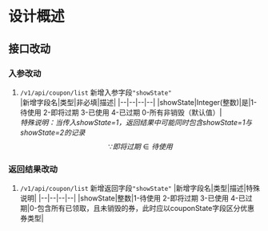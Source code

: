 # 设计概述
## 接口改动
### 入参改动
1. `/v1/api/coupon/list` 新增入参字段`"showState"`  
   |新增字段名|类型|非必填|描述|
   |--|--|--|--|
   |showState|Integer(整数)|是|1-待使用 2-即将过期 3-已使用 4-已过期 0-所有非销毁（默认值）|  
   *特殊说明：当传入showState=1，返回结果中可能同时包含showState=1与showState=2的记录*  
   $$\because 即将过期 \in 待使用$$

### 返回结果改动
1. `/v1/api/coupon/list` 新增返回字段`"showState"` 
   |新增字段名|类型|描述|特殊说明|
   |--|--|--|--|
   |showState|整数|1-待使用 2-即将过期 3-已使用 4-已过期|0-包含所有已领取，且未销毁的券，此时应以couponState字段区分优惠券类型|